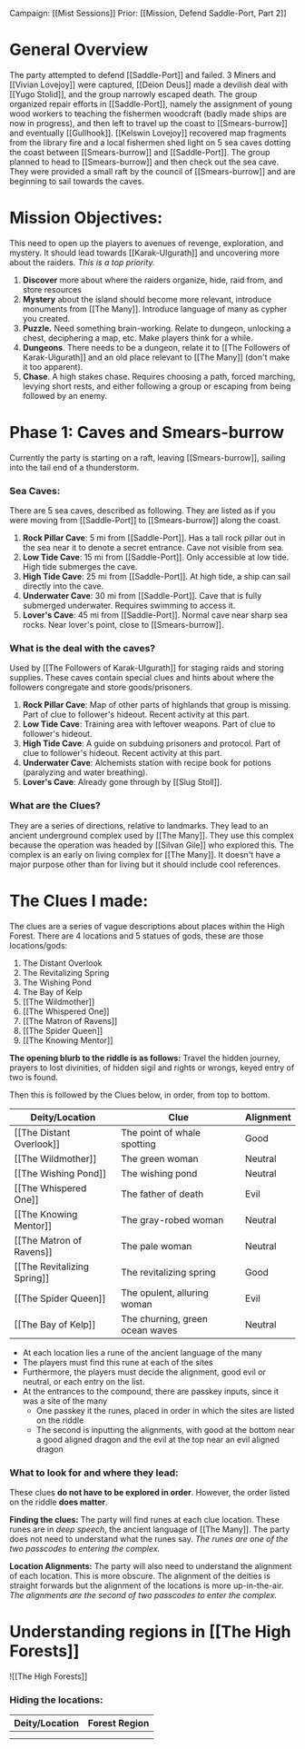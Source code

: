 Campaign: [[Mist Sessions]]
Prior: [[Mission, Defend Saddle-Port, Part 2]]
# General Overview
The party attempted to defend [[Saddle-Port]] and failed. 3 Miners and [[Vivian Lovejoy]] were captured, [[Deion Deus]] made a devilish deal with [[Yugo Stolid]], and the group narrowly escaped death. The group organized repair efforts in [[Saddle-Port]], namely the assignment of young wood workers to teaching the fishermen woodcraft (badly made ships are now in progress), and then left to travel up the coast to [[Smears-burrow]] and eventually [[Gullhook]]. [[Kelswin Lovejoy]] recovered map fragments from the library fire and a local fishermen shed light on 5 sea caves dotting the coast between [[Smears-burrow]] and [[Saddle-Port]]. The group planned to head to [[Smears-burrow]] and then check out the sea cave. They were provided a small raft by the council of [[Smears-burrow]] and are beginning to sail towards the caves.
# Mission Objectives:
This need to open up the players to avenues of revenge, exploration, and mystery. It should lead towards [[Karak-Ulgurath]] and uncovering more about the raiders. *This is a top priority.*
1. **Discover** more about where the raiders organize, hide, raid from, and store resources
2. **Mystery** about the island should become more relevant, introduce monuments from [[The Many]]. Introduce language of many as cypher you created. 
3. **Puzzle.** Need something brain-working. Relate to dungeon, unlocking a chest, deciphering a map, etc. Make players think for a while. 
4. **Dungeons**. There needs to be a dungeon, relate it to [[The Followers of Karak-Ulgurath]] and an old place relevant to [[The Many]] (don't make it too apparent). 
5. **Chase**. A high stakes chase. Requires choosing a path, forced marching, levying short rests, and either following a group or escaping from being followed by an enemy. 
# Phase 1: Caves and Smears-burrow
Currently the party is starting on a raft, leaving [[Smears-burrow]], sailing into the tail end of a thunderstorm.
### Sea Caves:
There are 5 sea caves, described as following. They are listed as if you were moving from [[Saddle-Port]] to [[Smears-burrow]] along the coast.
1. **Rock Pillar Cave**: 5 mi from [[Saddle-Port]]. Has a tall rock pillar out in the sea near it to denote a secret entrance. Cave not visible from sea.
2. **Low Tide Cave**: 15 mi from [[Saddle-Port]]. Only accessible at low tide. High tide submerges the cave. 
3. **High Tide Cave**: 25 mi from [[Saddle-Port]].  At high tide, a ship can sail directly into the cave. 
4. **Underwater Cave**: 30 mi from [[Saddle-Port]]. Cave that is fully submerged underwater. Requires swimming to access it. 
5. **Lover's Cave**: 45 mi from [[Saddle-Port]]. Normal cave near sharp sea rocks. Near lover's point, close to [[Smears-burrow]]. 
### What is the deal with the caves?
Used by [[The Followers of Karak-Ulgurath]] for staging raids and storing supplies. These caves contain special clues and hints about where the followers congregate and store goods/prisoners.
1. **Rock Pillar Cave**: Map of other parts of highlands that group is missing. Part of clue to follower's hideout. Recent activity at this part.
2. **Low Tide Cave**: Training area with leftover weapons. Part of clue to follower's hideout. 
3. **High Tide Cave**: A guide on subduing prisoners and protocol. Part of clue to follower's hideout. Recent activity at this part. 
4. **Underwater Cave**: Alchemists station with recipe book for potions (paralyzing and water breathing). 
5. **Lover's Cave**: Already gone through by [[Slug Stoll]]. 
### What are the Clues?
They are a series of directions, relative to landmarks. They lead to an ancient underground complex used by [[The Many]]. They use this complex because the operation was headed by [[Silvan Gile]] who explored this. The complex is an early on living complex for [[The Many]]. It doesn't have a major purpose other than for living but it should include cool references. 

# The Clues I made:
The clues are a series of vague descriptions about places within the High Forest. There are 4 locations and 5 statues of gods, these are those locations/gods:
1. The Distant Overlook
2. The Revitalizing Spring 
3. The Wishing Pond
4. The Bay of Kelp
5. [[The Wildmother]]
6. [[The Whispered One]]
7. [[The Matron of Ravens]]
8. [[The Spider Queen]]
9. [[The Knowing Mentor]]

**The opening blurb to the riddle is as follows:**
Travel the hidden journey, 
prayers to lost divinities,
of hidden sigil and rights or wrongs,
keyed entry of two is found. 

Then this is followed by the Clues below, in order, from top to bottom. 

| Deity/Location              | Clue                            | Alignment |
| --------------------------- | ------------------------------- | --------- |
| [[The Distant Overlook]]    | The point of whale spotting     | Good      |
| [[The Wildmother]]          | The green woman                 | Neutral   |
| [[The Wishing Pond]]        | The wishing pond                | Neutral   |
| [[The Whispered One]]       | The father of death             | Evil      |
| [[The Knowing Mentor]]      | The gray-robed woman            | Neutral   |
| [[The Matron of Ravens]]    | The pale woman                  | Neutral   |
| [[The Revitalizing Spring]] | The revitalizing spring         | Good      |
| [[The Spider Queen]]        | The opulent, alluring woman     | Evil      |
| [[The Bay of Kelp]]         | The churning, green ocean waves | Neutral   |
- At each location lies a rune of the ancient language of the many
- The players must find this rune at each of the sites
- Furthermore, the players must decide the alignment, good evil or neutral, or each entry on the list.
- At the entrances to the compound, there are passkey inputs, since it was a site of the many
	- One passkey it the runes, placed in order in which the sites are listed on the riddle
	- The second is inputting the alignments, with good at the bottom near a good aligned dragon and the evil at the top near an evil aligned dragon
### What to look for and where they lead:
These clues **do not have to be explored in order**.
However, the order listed on the riddle **does matter**.

**Finding the clues:** The party will find runes at each clue location. These runes are in *deep speech*, the ancient language of [[The Many]]. The party does not need to understand what the runes say. *The runes are one of the two passcodes to entering the complex.* 

**Location Alignments:** The party will also need to understand the alignment of each location. This is more obscure. The alignment of the deities is straight forwards but the alignment of the locations is more up-in-the-air. *The alignments are the second of two passcodes to enter the complex.* 

# Understanding regions in [[The High Forests]]
![[The High Forests]]

### Hiding the locations:
| Deity/Location | Forest Region |
| -------------- | ------------- |
|                |               |
|                |               |
